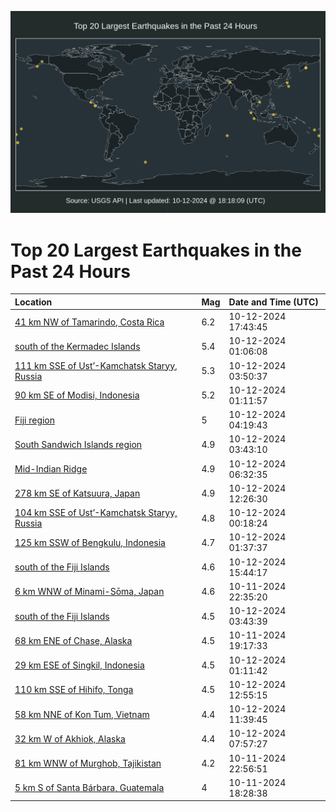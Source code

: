 ![Map](./map.png)

# Top 20 Largest Earthquakes in the Past 24 Hours

| Location | Mag | Date and Time (UTC) |
|:---|:---|:---|
| [41 km NW of Tamarindo, Costa Rica](https://earthquake.usgs.gov/earthquakes/eventpage/us6000nyau) | 6.2 | 10-12-2024 17:43:45 |
| [south of the Kermadec Islands](https://earthquake.usgs.gov/earthquakes/eventpage/us6000ny7s) | 5.4 | 10-12-2024 01:06:08 |
| [111 km SSE of Ust’-Kamchatsk Staryy, Russia](https://earthquake.usgs.gov/earthquakes/eventpage/us6000ny8n) | 5.3 | 10-12-2024 03:50:37 |
| [90 km SE of Modisi, Indonesia](https://earthquake.usgs.gov/earthquakes/eventpage/us6000ny7w) | 5.2 | 10-12-2024 01:11:57 |
| [Fiji region](https://earthquake.usgs.gov/earthquakes/eventpage/us6000ny8q) | 5 | 10-12-2024 04:19:43 |
| [South Sandwich Islands region](https://earthquake.usgs.gov/earthquakes/eventpage/us6000ny8l) | 4.9 | 10-12-2024 03:43:10 |
| [Mid-Indian Ridge](https://earthquake.usgs.gov/earthquakes/eventpage/us6000ny95) | 4.9 | 10-12-2024 06:32:35 |
| [278 km SE of Katsuura, Japan](https://earthquake.usgs.gov/earthquakes/eventpage/us6000ny9z) | 4.9 | 10-12-2024 12:26:30 |
| [104 km SSE of Ust’-Kamchatsk Staryy, Russia](https://earthquake.usgs.gov/earthquakes/eventpage/us6000ny7m) | 4.8 | 10-12-2024 00:18:24 |
| [125 km SSW of Bengkulu, Indonesia](https://earthquake.usgs.gov/earthquakes/eventpage/us6000ny82) | 4.7 | 10-12-2024 01:37:37 |
| [south of the Fiji Islands](https://earthquake.usgs.gov/earthquakes/eventpage/us6000nyaf) | 4.6 | 10-12-2024 15:44:17 |
| [6 km WNW of Minami-Sōma, Japan](https://earthquake.usgs.gov/earthquakes/eventpage/us6000ny74) | 4.6 | 10-11-2024 22:35:20 |
| [south of the Fiji Islands](https://earthquake.usgs.gov/earthquakes/eventpage/us6000ny8m) | 4.5 | 10-12-2024 03:43:39 |
| [68 km ENE of Chase, Alaska](https://earthquake.usgs.gov/earthquakes/eventpage/ak024d3nkv0i) | 4.5 | 10-11-2024 19:17:33 |
| [29 km ESE of Singkil, Indonesia](https://earthquake.usgs.gov/earthquakes/eventpage/us6000ny7x) | 4.5 | 10-12-2024 01:11:42 |
| [110 km SSE of Hihifo, Tonga](https://earthquake.usgs.gov/earthquakes/eventpage/us6000nya7) | 4.5 | 10-12-2024 12:55:15 |
| [58 km NNE of Kon Tum, Vietnam](https://earthquake.usgs.gov/earthquakes/eventpage/us6000ny9y) | 4.4 | 10-12-2024 11:39:45 |
| [32 km W of Akhiok, Alaska](https://earthquake.usgs.gov/earthquakes/eventpage/ak024d547kc3) | 4.4 | 10-12-2024 07:57:27 |
| [81 km WNW of Murghob, Tajikistan](https://earthquake.usgs.gov/earthquakes/eventpage/us6000ny75) | 4.2 | 10-11-2024 22:56:51 |
| [5 km S of Santa Bárbara, Guatemala](https://earthquake.usgs.gov/earthquakes/eventpage/us6000ny5a) | 4 | 10-11-2024 18:28:38 |
